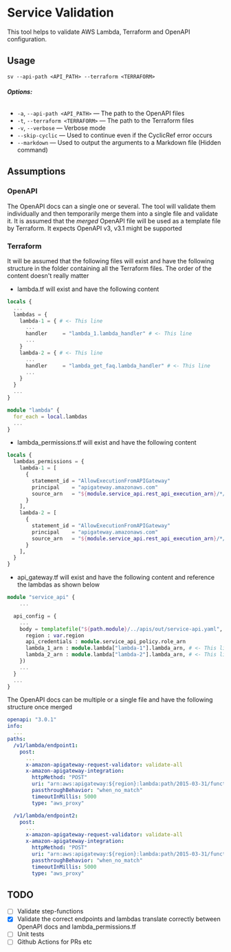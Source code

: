 # Service Validation

This tool helps to validate AWS Lambda, Terraform and OpenAPI configuration.

## Usage

`sv --api-path <API_PATH> --terraform <TERRAFORM>`

###### **Options:**

* `-a`, `--api-path <API_PATH>` — The path to the OpenAPI files
* `-t`, `--terraform <TERRAFORM>` — The path to the Terraform files
* `-v`, `--verbose` — Verbose mode
* `--skip-cyclic` — Used to continue even if the CyclicRef error occurs
* `--markdown` — Used to output the arguments to a Markdown file (Hidden command)

## Assumptions

### OpenAPI

The OpenAPI docs can a single one or several. The tool will validate them individually and then temporarily merge them into a single file and validate it. It is assumed that the *merged* OpenAPI file will be used as a template file by Terraform. It expects OpenAPI v3, v3.1 might be supported

### Terraform

It will be assumed that the following files will exist and have the following structure in the folder containing all the Terraform files. The order of the content doesn't really matter

 * lambda.tf will exist and have the following content
```terraform
locals {
  ...
  lambdas = {
    lambda-1 = { # <- This line
      ...
      handler     = "lambda_1.lambda_handler" # <- This line
      ...
    }
    lambda-2 = { # <- This line
      ...
      handler     = "lambda_get_faq.lambda_handler" # <- This line
      ...
    }
  }
  ...
}

module "lambda" {
  for_each = local.lambdas
  ...
}
```
 * lambda_permissions.tf will exist and have the following content
```terraform
locals {
  lambdas_permissions = {
    lambda-1 = [
      {
        statement_id = "AllowExecutionFromAPIGateway"
        principal    = "apigateway.amazonaws.com"
        source_arn   = "${module.service_api.rest_api_execution_arn}/*/POST/v1/lambda/endpoint1"
      }
    ],
    lambda-2 = [
      {
        statement_id = "AllowExecutionFromAPIGateway"
        principal    = "apigateway.amazonaws.com"
        source_arn   = "${module.service_api.rest_api_execution_arn}/*/POST/v1/lambda/endpoint2"
      }
    ],
  }
}
```
 * api_gateway.tf will exist and have the following content and reference the lambdas as shown below
```terraform
module "service_api" {
    ...

  api_config = {
    ...
    body = templatefile("${path.module}/../apis/out/service-api.yaml", { #
      region : var.region
      api_credentials : module.service_api_policy.role_arn
      lambda_1_arn : module.lambda["lambda-1"].lambda_arn, # <- This line
      lambda_2_arn : module.lambda["lambda-2"].lambda_arn, # <- This line
    })
    ...
  }
  ...
}
```

The OpenAPI docs can be multiple or a single file and have the following structure once merged

```yaml
openapi: "3.0.1"
info:
  ...
paths:
  /v1/lambda/endpoint1:
    post:
      ...
      x-amazon-apigateway-request-validator: validate-all
      x-amazon-apigateway-integration:
        httpMethod: "POST"
        uri: "arn:aws:apigateway:${region}:lambda:path/2015-03-31/functions/${lambda_1_arn}/invocations" # <- This line, the `${lambda_1_arn}` section
        passthroughBehavior: "when_no_match"
        timeoutInMillis: 5000
        type: "aws_proxy"

  /v1/lambda/endpoint2:
    post:
      ...
      x-amazon-apigateway-request-validator: validate-all
      x-amazon-apigateway-integration:
        httpMethod: "POST"
        uri: "arn:aws:apigateway:${region}:lambda:path/2015-03-31/functions/${lambda_2_arn}/invocations" # <- This line, the `${lambda_2_arn}` section
        passthroughBehavior: "when_no_match"
        timeoutInMillis: 5000
        type: "aws_proxy"
```

## TODO

 - [ ] Validate step-functions
 - [x] Validate the correct endpoints and lambdas translate correctly between OpenAPI docs and lambda_permissions.tf
 - [ ] Unit tests
 - [ ] Github Actions for PRs etc
